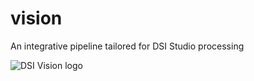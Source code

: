 # vision
An integrative pipeline tailored for DSI Studio processing

![DSI Vision logo](https://github.com/manovarmani/vision/assets/142830163/236093a5-d0f9-47bd-8c03-9fc15fdd891d)
